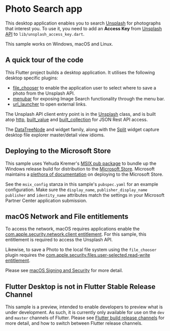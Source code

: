 # Photo Search app

This desktop application enables you to search 
[Unsplash](https://unsplash.com/) for photographs that interest you. 
To use it, you need to add an **Access Key** from 
[Unsplash API](https://unsplash.com/developers) to
`lib/unsplash_access_key.dart`.

This sample works on Windows, macOS and Linux.

## A quick tour of the code

This Flutter project builds a desktop application. It utilises the following
desktop specific plugins:

  - [file_chooser] to enable the application user to select where to save a photo
    from the Unsplash API.
  - [menubar] for exposing Image Search functionality through the menu bar.
  - [url_launcher] to open external links.

The Unsplash API client entry point is in the [Unsplash] class, and is built
atop [http], [built_value] and [built_collection] for JSON Rest API access.

The [DataTreeNode] and widget family, along with the [Split] widget capture
desktop file explorer master/detail view idioms.

## Deploying to the Microsoft Store

This sample uses Yehuda Kremer's [MSIX pub package][msix_pub_package] 
to bundle up the Windows release build for distribution to the 
[Microsoft Store][]. Microsoft maintains a [plethora of documentation][ms_store_publishing_doc] 
on deploying to the Microsoft Store. 

See the `msix_config` stanza in this sample's `pubspec.yaml` for an
example configuration. Make sure the `display_name`, `publisher_display_name`
`publisher` and `identity_name` attributes match the settings in your 
Microsoft Partner Center application submission.

## macOS Network and File entitlements

To access the network, macOS requires applications enable the
[com.apple.security.network.client entitlement][macOS-client]. For this
sample, this entitlement is required to access the Unsplash API.

Likewise, to save a Photo to the local file system using the `file_chooser` plugin requires the
[com.apple.security.files.user-selected.read-write entitlement][macOS-read-write].

Please see [macOS Signing and Security][macOS-security] for more detail.

## Flutter Desktop is not in Flutter Stable Release Channel

This sample is a preview, intended to enable developers to preview what is
under development. As such, it is currently only available for use on 
the `dev` and `master` channels of Flutter. Please see 
[Flutter build release channels][flutter_channels] for more detail,
and how to switch between Flutter release channels.

[DataTreeNode]: lib/src/widgets/data_tree.dart
[Split]: lib/src/widgets/split.dart
[Unsplash]: lib/src/unsplash/unsplash.dart

[built_collection]: https://pub.dev/packages/built_collection
[built_value]: https://pub.dev/packages/built_value
[file_chooser]: https://github.com/google/flutter-desktop-embedding/tree/master/plugins/file_chooser
[flutter_channels]: https://github.com/flutter/flutter/wiki/Flutter-build-release-channels
[http]: https://pub.dev/packages/http
[macOS-client]: https://developer.apple.com/documentation/bundleresources/entitlements/com_apple_security_network_client
[macOS-read-write]: https://developer.apple.com/documentation/bundleresources/entitlements/com_apple_security_files_user-selected_read-write
[macOS-security]: https://github.com/google/flutter-desktop-embedding/blob/master/macOS-Security.md
[menubar]: https://github.com/google/flutter-desktop-embedding/tree/master/plugins/menubar
[url_launcher]: https://pub.dev/packages/url_launcher

[msix_pub_package]: https://pub.dev/packages/msix
[Microsoft Store]: https://www.microsoft.com/en-au/p/flutter-desktop-photo-search/9nh719dxcpj4
[ms_store_publishing_doc]: https://docs.microsoft.com/en-us/windows/uwp/publish/
